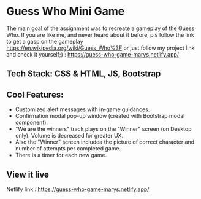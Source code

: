 # Guess Who Mini Game

The main goal of the assignment was to recreate a gameplay of the Guess Who.
If you are like me, and never heard about it before, pls follow the link to get a gasp on the gameplay https://en.wikipedia.org/wiki/Guess_Who%3F or just follow my project link and check it yourself;) : https://guess-who-game-marys.netlify.app/

## Tech Stack: CSS & HTML, JS, Bootstrap

## Cool Features:

- Customized alert messages with in-game guidances.
- Confirmation modal pop-up window (created with Bootstrap modal component).
- "We are the winners" track plays on the "Winner" screen (on Desktop only). Volume is decreased for greater UX.
- Also the "Winner" screen includea the picture of correct character and number of attempts per completed game.
- There is a timer for each new game.

## View it live

Netlify link : https://guess-who-game-marys.netlify.app/
